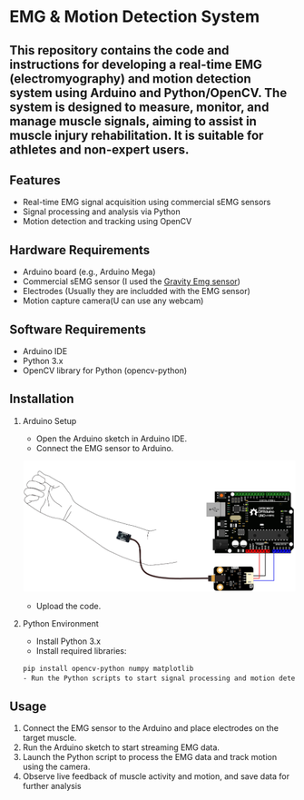 # EMG & Motion Detection System

## This repository contains the code and instructions for developing a real-time EMG (electromyography) and motion detection system using Arduino and Python/OpenCV. The system is designed to measure, monitor, and manage muscle signals, aiming to assist in muscle injury rehabilitation. It is suitable for athletes and non-expert users.

## Features
- Real-time EMG signal acquisition using commercial sEMG sensors
- Signal processing and analysis via Python
- Motion detection and tracking using OpenCV

## Hardware Requirements
- Arduino board (e.g., Arduino Mega)
- Commercial sEMG sensor (I used the [Gravity Emg sensor](https://www.dfrobot.com/product-1661.html))
- Electrodes (Usually they are includded with the EMG sensor)
- Motion capture camera(U can use any webcam)

## Software Requirements
- Arduino IDE
- Python 3.x
- OpenCV library for Python (opencv-python)

## Installation
1. Arduino Setup
    - Open the Arduino sketch in Arduino IDE.
    - Connect the EMG sensor to Arduino.

    ![EMG circuit diagram](README_pics/circuit.png)
    - Upload the code.

2. Python Environment

    - Install Python 3.x
    - Install required libraries:
    ```bash
    pip install opencv-python numpy matplotlib
    - Run the Python scripts to start signal processing and motion detection.


## Usage
1. Connect the EMG sensor to the Arduino and place electrodes on the target muscle.
2. Run the Arduino sketch to start streaming EMG data.
3. Launch the Python script to process the EMG data and track motion using the camera.
4. Observe live feedback of muscle activity and motion, and save data for further analysis

